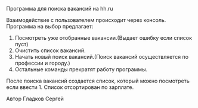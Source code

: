 Программа для поиска вакансий на hh.ru

Взаимодействие с пользователем происходит через консоль.
Программа на выбор предлагает:

1. Посмотреть уже отобранные вакансии.(Выдает ошибку если список пуст)
2. Очистить список вакансий.
3. Начать новый поиск вакансий.(Поиск вакансий осуществляется по профессии и городу.)
4. Остальные команды прекратят работу программы.

После поиска вакансий создается список, который можно посмотреть если ввести 1.
Список отсортирован по зарплате.

Автор Гладков Сергей
